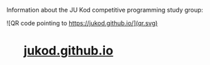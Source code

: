 Information about the JU Kod competitive programming study group:

![QR code pointing to https://jukod.github.io/](qr.svg)

# &nbsp; &nbsp; &nbsp; [jukod.github.io](https://jukod.github.io/)
